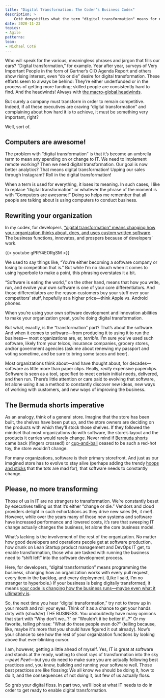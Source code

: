```yaml
---
title: "Digital Transformation: The Coder’s Business Codex"
description: >
    Coté demystifies what the term "digital transformation" means for developers.
date: 2020-11-23
topics:
- Agile
patterns:
team: 
- Michael Coté
---
```


Who will speak for the various, meaningless phrases and jargon that fills our ears? “Digital transformation,” for example. Year after year, surveys of Very Important People in the form of Gartner’s CIO Agenda Report and others show rising interest, even “do or die” desire for digital transformation. These efforts seem to always be behind: They’re either underfunded or in the process of getting more funding; skilled people are consistently hard to find. And the headwinds! Always with [the macro-global headwinds](https://twitter.com/cote/status/1327242407361056776).

But surely a company must transform in order to remain competitive. Indeed, if all these executives are craving “digital transformation” and complaining about how hard it is to achieve, it must be something very important, right?

Well, sort of. 

## Computers are awesome!

The problem with “digital transformation” is that it’s become an umbrella term to mean any spending on or change to IT. We need to implement remote working? Then we need digital transformation. Our goal is now better analytics? That means digital transformation! Upping our sales through Instagram? Roll in the digital transformation!

When a term is used for everything, it loses its meaning. In such cases, I like to replace “digital transformation” or whatever the phrase of the moment is with “Computers are awesome!” Doing so helps me remember that all people are talking about is using computers to conduct business.

## Rewriting your organization

In my codex, for developers, [“digital transformation” means changing how your organization thinks about, does, and uses custom written software](https://www.youtube.com/watch?v=gPRY4EORgSM&feature=youtu.be&t=2m35s). The business functions, innovates, and prospers because of developers’ work. 

{{< youtube gPRY4EORgSM >}}

We used to say things like, “You’re either becoming a software company or losing to competition that is.” But while I’m no slouch when it comes to using hyperbole to make a point, this phrasing overstates it a bit. 

“Software is eating the world,” on the other hand, means that how you write, run, and evolve your own software is one of your core differentiators. And those differentiators are the reason customers buy your stuff over your competitors’ stuff, hopefully at a higher price—think Apple vs. Android phones.

When you’re using your own software development and innovation abilities to make your organization great, you’re doing digital transformation.

But what, exactly, is the “transformation” part? That’s about the software. And when it comes to software—from producing it to using it to run the business— most organizations are, er, _terrible_. I’m sure you’ve used such software, likely from your telcos, insurance companies, grocery stores, and/or government agencies (ask me about renewing my passport and voting sometime, and be sure to bring some tacos and beer). 

Most organizations think about—and have thought about, for decades—software as little more than paper clips. Really, _really_ expensive paperclips. Software is seen as a tool, specified to meet certain initial needs, delivered, and then run. There’s little attention or care paid to evolving that software, let alone using it as a method to constantly discover new ideas, new ways of working with customers, and new ways of improving the business.

## The Bermuda shorts imperative

As an analogy, think of a general store. Imagine that the store has been built, the shelves have been  put up, and the store owners are deciding on the products with which they’ll stock those shelves. If they followed the mindset that most organizations do with software, the store’s layout and the products it carries would rarely change. Never mind if [Bermuda shorts](https://twitter.com/cote/status/1322104692579700736) came back (fingers crossed!) or [cup-and-ball](https://en.wikipedia.org/wiki/Cup-and-ball) ceased to be such a red-hot toy, the store wouldn’t change. 

For many organizations, software is their primary storefront. And just as our imagined store has to evolve to stay alive (perhaps adding the trendy [hoops and sticks](https://en.wikipedia.org/wiki/Hoop_rolling) that the tots are mad for), that software needs to constantly change.

## Please, no more transforming

Those of us in IT are no strangers to transformation. We’re constantly beset by executives telling us that it’s either “change or die.” Vendors and cloud providers delight in such exhortations as they drive new sales (Hi, it me!). However, while over the years many of those new systems and software have increased performance and lowered costs, it’s rare that sweeping IT change actually changes the business, let alone the core business model.

What’s lacking is the involvement of the rest of the organization. No matter how good developers and operations people get at software production, how drunk on Lean Startup product management and DevOps IT get, to enable transformation, those who are tasked with running the business need to “shift left” into the software development process.

Here, for developers, “digital transformation” means programming the business, changing how an organization works with every pull request, every item in the backlog, and every deployment. (Like I said, I’m no stranger to hyperbole.) If your business is being digitally transformed, it means [your code is changing how the business runs—maybe even what it ultimately is](https://www.youtube.com/watch?v=0RgX1n8vSiQ&feature=youtu.be&t=19m20s).

So, the next time you hear “digital transformation,” try not to throw up in your mouth and roll your eyes. Think of it as a chance to get your hands dirty with (_shudder_) THE BUSINESS. You undoubtedly have many opinions that start with “Why don’t we…?” or “Wouldn’t it be better if…?” Or my favorite, telling phrase: "What do those people even do?" (telling because, like, maybe it's more that _you_ should have figured it out already). Now’s your chance to see how the rest of your organization functions by looking above that ever-blinking cursor.

I am, however, getting a little ahead of myself. Yes, IT is great at software and stands at the ready, waiting to shoot rays of transformation into the sky—_pew! Pew!_—but you do need to make sure you are actually following best practices and, you know, building and running your software well. Those best practices are like flossing: We all know we should be doing it, how to do it, and the consequences of not doing it, but few of us actually floss.

So grab your digital floss. In part two, we’ll look at what IT needs to do in order to get ready to enable digital transformation.

